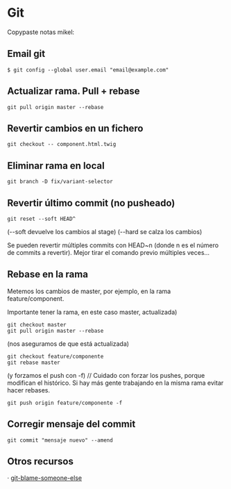 # Git

Copypaste notas mikel:

## Email git

```
$ git config --global user.email "email@example.com"
```

## Actualizar rama. Pull + rebase

```
git pull origin master --rebase
```

## Revertir cambios en un fichero

```
git checkout -- component.html.twig
```

## Eliminar rama en local

```
git branch -D fix/variant-selector 
```

## Revertir último commit (no pusheado)

```
git reset --soft HEAD^
```
(--soft devuelve los cambios al stage)
(--hard se calza los cambios)

Se pueden revertir múltiples commits con HEAD~n (donde n es el número de commits a revertir). Mejor tirar el comando previo múltiples veces...


## Rebase en la rama 

Metemos los cambios de master, por ejemplo, en la rama feature/component.

Importante tener la rama, en este caso master, actualizada)

```
git checkout master
git pull origin master --rebase
```
(nos aseguramos de que está actualizada)
```
git checkout feature/componente
git rebase master
```
(y forzamos el push con -f) // Cuidado con forzar los pushes, porque modifican el histórico. Si hay más gente trabajando en la misma rama evitar hacer rebases.
```
git push origin feature/componente -f
```

## Corregir mensaje del commit

```
git commit "mensaje nuevo" --amend
```

## Otros recursos

· [git-blame-someone-else](https://github.com/jayphelps/git-blame-someone-else)
